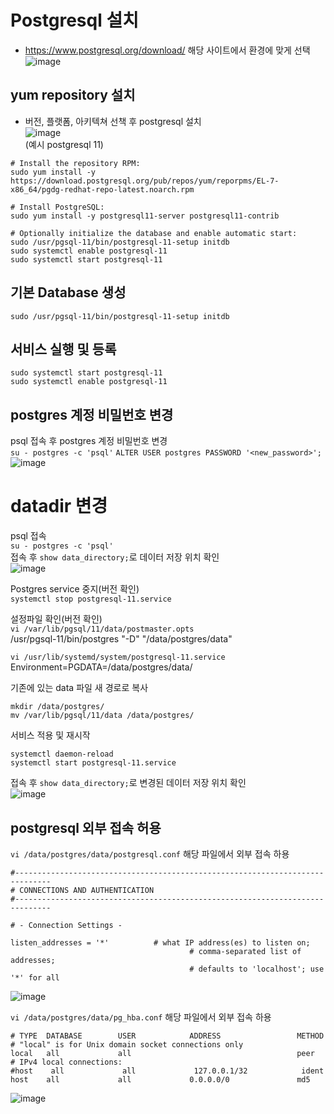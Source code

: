 # Postgresql 설치
- https://www.postgresql.org/download/ 해당 사이트에서 환경에 맞게 선택   
![image](https://github.com/JunPyo0117/my-history/assets/80608601/774defee-fb65-473e-9f0f-3490c1bf84bb)

## yum repository 설치
- 버전, 플랫폼, 아키텍쳐 선책 후 postgresql 설치  
![image](https://github.com/JunPyo0117/my-history/assets/80608601/75e2ceb4-94c7-4310-ae51-d85947034f4a)  
(예시 postgresql 11)
```linux
# Install the repository RPM:
sudo yum install -y https://download.postgresql.org/pub/repos/yum/reporpms/EL-7-x86_64/pgdg-redhat-repo-latest.noarch.rpm

# Install PostgreSQL:
sudo yum install -y postgresql11-server postgresql11-contrib

# Optionally initialize the database and enable automatic start:
sudo /usr/pgsql-11/bin/postgresql-11-setup initdb
sudo systemctl enable postgresql-11
sudo systemctl start postgresql-11
```

## 기본 Database 생성
`sudo /usr/pgsql-11/bin/postgresql-11-setup initdb`

## 서비스 실행 및 등록
```
sudo systemctl start postgresql-11
sudo systemctl enable postgresql-11
```

## postgres 계정 비밀번호 변경
psql 접속 후 postgres 계정 비밀번호 변경  
`su - postgres -c 'psql'`
`ALTER USER postgres PASSWORD '<new_password>';`  
![image](https://github.com/JunPyo0117/my-history/assets/80608601/c1ca7cd2-2eb6-45f1-8580-6fcea9feba24)

# datadir 변경  
psql 접속  
`su - postgres -c 'psql'`  
접속 후 `show data_directory;`로 데이터 저장 위치 확인  
![image](https://github.com/JunPyo0117/my-history/assets/80608601/709b9ceb-0991-42ce-adff-4acc860f2063)   

Postgres service 중지(버전 확인)  
`systemctl stop postgresql-11.service`  

설정파일 확인(버전 확인)   
`vi /var/lib/pgsql/11/data/postmaster.opts`   
/usr/pgsql-11/bin/postgres "-D" "/data/postgres/data"   

`vi /usr/lib/systemd/system/postgresql-11.service `  
Environment=PGDATA=/data/postgres/data/  

기존에 있는 data 파일 새 경로로 복사  
```
mkdir /data/postgres/
mv /var/lib/pgsql/11/data /data/postgres/
```
서비스 적용 및 재시작
```
systemctl daemon-reload 
systemctl start postgresql-11.service
```
접속 후 `show data_directory;`로 변경된 데이터 저장 위치 확인  
![image](https://github.com/JunPyo0117/my-history/assets/80608601/dcdb95dd-914d-4089-8da3-fc970372da08)

## postgresql 외부 접속 허용
`vi /data/postgres/data/postgresql.conf`  해당 파일에서 외부 접속 하용  
```
#------------------------------------------------------------------------------
# CONNECTIONS AND AUTHENTICATION
#------------------------------------------------------------------------------

# - Connection Settings -

listen_addresses = '*'          # what IP address(es) to listen on;
                                        # comma-separated list of addresses;
                                        # defaults to 'localhost'; use '*' for all
```
![image](https://github.com/JunPyo0117/my-history/assets/80608601/affa7248-cd11-4c5b-ac3f-2d6aebd3a7ff)  



`vi /data/postgres/data/pg_hba.conf` 해당 파일에서 외부 접속 하용  
```
# TYPE  DATABASE        USER            ADDRESS                 METHOD
# "local" is for Unix domain socket connections only
local   all             all                                     peer
# IPv4 local connections:
#host    all             all             127.0.0.1/32            ident
host    all             all             0.0.0.0/0               md5
```
 ![image](https://github.com/JunPyo0117/my-history/assets/80608601/692736cc-06f5-4456-90c9-4ea0b046f4ce)   





